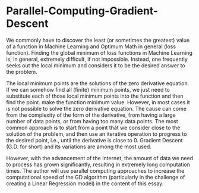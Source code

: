 # Parallel-Computing-Gradient-Descent
We commonly have to discover the least (or sometimes the greatest) value of a function in Machine Learning and Optimum Math in general (loss function). Finding the global minimum of loss functions in Machine Learning is, in general, extremely difficult, if not impossible. Instead, one frequently seeks out the local minimum and considers it to be the desired answer to the problem.

The local minimum points are the solutions of the zero derivative equation. If we can somehow find all (finite) minimum points, we just need to substitute each of those local minimum points into the function and then find the point. make the function minimum value. However, in most cases it is not possible to solve the zero derivative equation. The cause can come from the complexity of the form of the derivative, from having a large number of data points, or from having too many data points. The most common approach is to start from a point that we consider close to the solution of the problem, and then use an iterative operation to progress to the desired point, i.e., until the derivative is close to 0. Gradient Descent (G.D. for short) and its variations are among the most used.

However, with the advancement of the Internet, the amount of data we need to process has grown significantly, resulting in extremely long computation times. The author will use parallel computing approaches to increase the computational speed of the GD algorithm (particularly in the challenge of creating a Linear Regression model) in the content of this essay.
